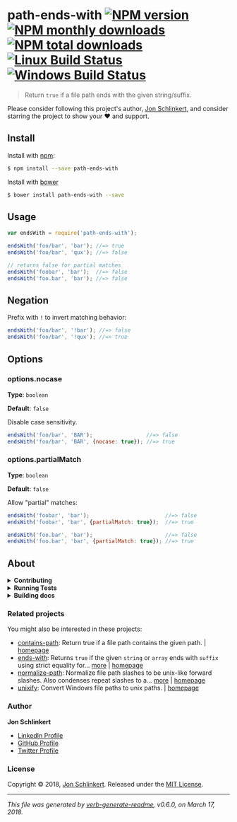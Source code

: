 # path-ends-with [![NPM version](https://img.shields.io/npm/v/path-ends-with.svg?style=flat)](https://www.npmjs.com/package/path-ends-with) [![NPM monthly downloads](https://img.shields.io/npm/dm/path-ends-with.svg?style=flat)](https://npmjs.org/package/path-ends-with) [![NPM total downloads](https://img.shields.io/npm/dt/path-ends-with.svg?style=flat)](https://npmjs.org/package/path-ends-with) [![Linux Build Status](https://img.shields.io/travis/jonschlinkert/path-ends-with.svg?style=flat&label=Travis)](https://travis-ci.org/jonschlinkert/path-ends-with) [![Windows Build Status](https://img.shields.io/appveyor/ci/jonschlinkert/path-ends-with.svg?style=flat&label=AppVeyor)](https://ci.appveyor.com/project/jonschlinkert/path-ends-with)

> Return `true` if a file path ends with the given string/suffix.

Please consider following this project's author, [Jon Schlinkert](https://github.com/jonschlinkert), and consider starring the project to show your :heart: and support.

## Install

Install with [npm](https://www.npmjs.com/):

```sh
$ npm install --save path-ends-with
```

Install with [bower](https://bower.io/)

```sh
$ bower install path-ends-with --save
```

## Usage

```js
var endsWith = require('path-ends-with');

endsWith('foo/bar', 'bar'); //=> true
endsWith('foo/bar', 'qux'); //=> false

// returns false for partial matches
endsWith('foobar', 'bar');  //=> false
endsWith('foo.bar', 'bar'); //=> false
```

## Negation

Prefix with `!` to invert matching behavior:

```js
endsWith('foo/bar', '!bar'); //=> false
endsWith('foo/bar', '!qux'); //=> true
```

## Options

### options.nocase

**Type**: `boolean`

**Default**: `false`

Disable case sensitivity.

```js
endsWith('foo/bar', 'BAR');                 //=> false
endsWith('foo/bar', 'BAR', {nocase: true}); //=> true
```

### options.partialMatch

**Type**: `boolean`

**Default**: `false`

Allow "partial" matches:

```js
endsWith('foobar', 'bar');                        //=> false                 
endsWith('foobar', 'bar', {partialMatch: true});  //=> true 

endsWith('foo.bar', 'bar');                       //=> false                 
endsWith('foo.bar', 'bar', {partialMatch: true}); //=> true 
```

## About

<details>
<summary><strong>Contributing</strong></summary>

Pull requests and stars are always welcome. For bugs and feature requests, [please create an issue](../../issues/new).

</details>

<details>
<summary><strong>Running Tests</strong></summary>

Running and reviewing unit tests is a great way to get familiarized with a library and its API. You can install dependencies and run tests with the following command:

```sh
$ npm install && npm test
```

</details>

<details>
<summary><strong>Building docs</strong></summary>

_(This project's readme.md is generated by [verb](https://github.com/verbose/verb-generate-readme), please don't edit the readme directly. Any changes to the readme must be made in the [.verb.md](.verb.md) readme template.)_

To generate the readme, run the following command:

```sh
$ npm install -g verbose/verb#dev verb-generate-readme && verb
```

</details>

### Related projects

You might also be interested in these projects:

* [contains-path](https://www.npmjs.com/package/contains-path): Return true if a file path contains the given path. | [homepage](https://github.com/jonschlinkert/contains-path "Return true if a file path contains the given path.")
* [ends-with](https://www.npmjs.com/package/ends-with): Returns `true` if the given `string` or `array` ends with `suffix` using strict equality for… [more](https://github.com/jonschlinkert/ends-with) | [homepage](https://github.com/jonschlinkert/ends-with "Returns `true` if the given `string` or `array` ends with `suffix` using strict equality for comparisons.")
* [normalize-path](https://www.npmjs.com/package/normalize-path): Normalize file path slashes to be unix-like forward slashes. Also condenses repeat slashes to a… [more](https://github.com/jonschlinkert/normalize-path) | [homepage](https://github.com/jonschlinkert/normalize-path "Normalize file path slashes to be unix-like forward slashes. Also condenses repeat slashes to a single slash and removes and trailing slashes unless disabled.")
* [unixify](https://www.npmjs.com/package/unixify): Convert Windows file paths to unix paths. | [homepage](https://github.com/jonschlinkert/unixify "Convert Windows file paths to unix paths.")

### Author

**Jon Schlinkert**

* [LinkedIn Profile](https://linkedin.com/in/jonschlinkert)
* [GitHub Profile](https://github.com/jonschlinkert)
* [Twitter Profile](https://twitter.com/jonschlinkert)

### License

Copyright © 2018, [Jon Schlinkert](https://github.com/jonschlinkert).
Released under the [MIT License](LICENSE).

***

_This file was generated by [verb-generate-readme](https://github.com/verbose/verb-generate-readme), v0.6.0, on March 17, 2018._